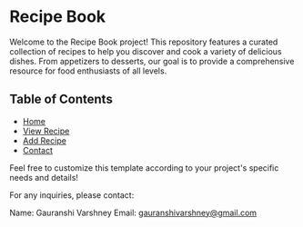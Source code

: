 # Recipe Book

Welcome to the Recipe Book project! This repository features a curated collection of recipes to help you discover and cook a variety of delicious dishes. From appetizers to desserts, our goal is to provide a comprehensive resource for food enthusiasts of all levels.

## Table of Contents

- [Home](#home)
- [View Recipe](#view)
- [Add Recipe](#add)
- [Contact](#contact)
   
Feel free to customize this template according to your project's specific needs and details!

For any inquiries, please contact:

Name: Gauranshi Varshney
Email: gauranshivarshney@gmail.com
